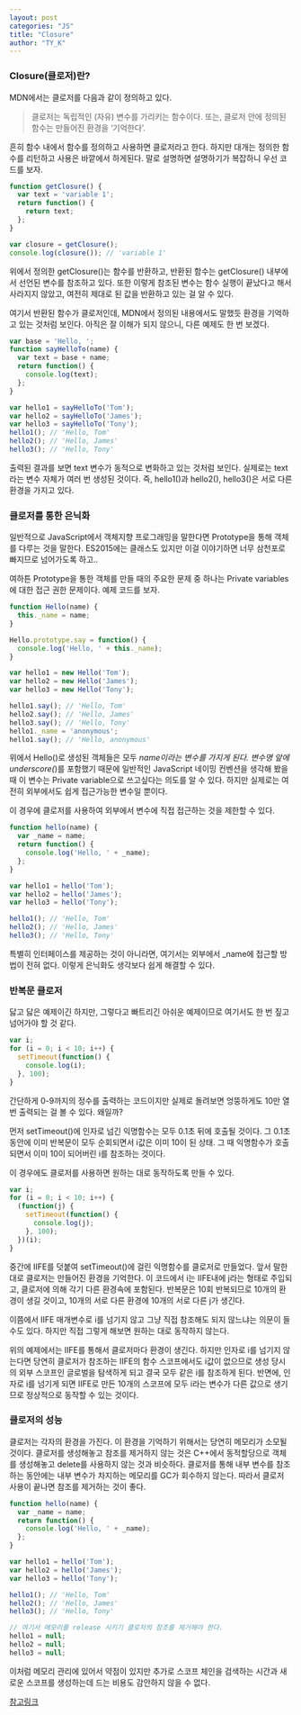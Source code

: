 ```yaml
---
layout: post
categories: "JS"
title: "Closure"
author: "TY_K"
---
```


### Closure(클로저)란?
MDN에서는 클로저를 다음과 같이 정의하고 있다.

> 클로저는 독립적인 (자유) 변수를 가리키는 함수이다. 또는, 클로저 안에 정의된 함수는 만들어진 환경을 ‘기억한다’.

흔히 함수 내에서 함수를 정의하고 사용하면 클로저라고 한다. 하지만 대개는 정의한 함수를 리턴하고 사용은 바깥에서 하게된다. 말로 설명하면 설명하기가 복잡하니 우선 코드를 보자.

```javascript
function getClosure() {
  var text = 'variable 1';
  return function() {
    return text;
  };
}

var closure = getClosure();
console.log(closure()); // 'variable 1'
```

위에서 정의한 getClosure()는 함수를 반환하고, 반환된 함수는 getClosure() 내부에서 선언된 변수를 참조하고 있다. 또한 이렇게 참조된 변수는 함수 실행이 끝났다고 해서 사라지지 않았고, 여전히 제대로 된 값을 반환하고 있는 걸 알 수 있다.

여기서 반환된 함수가 클로저인데, MDN에서 정의된 내용에서도 말했듯 환경을 기억하고 있는 것처럼 보인다. 아직은 잘 이해가 되지 않으니, 다른 예제도 한 번 보겠다.

```javascript
var base = 'Hello, ';
function sayHelloTo(name) {
  var text = base + name;
  return function() {
    console.log(text);
  };
}

var hello1 = sayHelloTo('Tom');
var hello2 = sayHelloTo('James');
var hello3 = sayHelloTo('Tony');
hello1(); // 'Hello, Tom'
hello2(); // 'Hello, James'
hello3(); // 'Hello, Tony'
```

출력된 결과를 보면 text 변수가 동적으로 변화하고 있는 것처럼 보인다. 실제로는 text라는 변수 자체가 여러 번 생성된 것이다. 즉, hello1()과 hello2(), hello3()은 서로 다른 환경을 가지고 있다.

### 클로저를 통한 은닉화

일반적으로 JavaScript에서 객체지향 프로그래밍을 말한다면 Prototype을 통해 객체를 다루는 것을 말한다. ES2015에는 클래스도 있지만 이걸 이야기하면 너무 삼천포로 빠지므로 넘어가도록 하고..

여하튼 Prototype을 통한 객체를 만들 때의 주요한 문제 중 하나는 Private variables에 대한 접근 권한 문제이다. 예제 코드를 보자.

```javascript
function Hello(name) {
  this._name = name;
}

Hello.prototype.say = function() {
  console.log('Hello, ' + this._name);
}

var hello1 = new Hello('Tom');
var hello2 = new Hello('James');
var hello3 = new Hello('Tony');

hello1.say(); // 'Hello, Tom'
hello2.say(); // 'Hello, James'
hello3.say(); // 'Hello, Tony'
hello1._name = 'anonymous';
hello1.say(); // 'Hello, anonymous'
```

위에서 Hello()로 생성된 객체들은 모두 _name이라는 변수를 가지게 된다. 변수명 앞에 underscore(_)를 포함했기 때문에 일반적인 JavaScript 네이밍 컨벤션을 생각해 봤을때 이 변수는 Private variable으로 쓰고싶다는 의도를 알 수 있다. 하지만 실제로는 여전히 외부에서도 쉽게 접근가능한 변수일 뿐이다.

이 경우에 클로저를 사용하여 외부에서 변수에 직접 접근하는 것을 제한할 수 있다.

```javascript
function hello(name) {
  var _name = name;
  return function() {
    console.log('Hello, ' + _name);
  };
}

var hello1 = hello('Tom');
var hello2 = hello('James');
var hello3 = hello('Tony');

hello1(); // 'Hello, Tom'
hello2(); // 'Hello, James'
hello3(); // 'Hello, Tony'
```

특별히 인터페이스를 제공하는 것이 아니라면, 여기서는 외부에서 _name에 접근할 방법이 전혀 없다. 이렇게 은닉화도 생각보다 쉽게 해결할 수 있다.

### 반복문 클로저

닳고 닳은 예제이긴 하지만, 그렇다고 빠트리긴 아쉬운 예제이므로 여기서도 한 번 짚고 넘어가야 할 것 같다.
```javascript
var i;
for (i = 0; i < 10; i++) {
  setTimeout(function() {
    console.log(i);
  }, 100);
}
```

간단하게 0-9까지의 정수를 출력하는 코드이지만 실제로 돌려보면 엉뚱하게도 10만 열 번 출력되는 걸 볼 수 있다. 왜일까?

먼저 setTimeout()에 인자로 넘긴 익명함수는 모두 0.1초 뒤에 호출될 것이다. 그 0.1초 동안에 이미 반복문이 모두 순회되면서 i값은 이미 10이 된 상태. 그 때 익명함수가 호출되면서 이미 10이 되어버린 i를 참조하는 것이다.

이 경우에도 클로저를 사용하면 원하는 대로 동작하도록 만들 수 있다.

```javascript
var i;
for (i = 0; i < 10; i++) {
  (function(j) {
    setTimeout(function() {
      console.log(j);
    }, 100);
  })(i);
}
```
중간에 IIFE를 덧붙여 setTimeout()에 걸린 익명함수를 클로저로 만들었다. 앞서 말한대로 클로저는 만들어진 환경을 기억한다. 이 코드에서 i는 IIFE내에 j라는 형태로 주입되고, 클로저에 의해 각기 다른 환경속에 포함된다. 반복문은 10회 반복되므로 10개의 환경이 생길 것이고, 10개의 서로 다른 환경에 10개의 서로 다른 j가 생긴다.

이쯤에서 IIFE 매개변수로 i를 넘기지 않고 그냥 직접 참조해도 되지 않느냐는 의문이 들 수도 있다. 하지만 직접 그렇게 해보면 원하는 대로 동작하지 않는다.

위의 예제에서는 IIFE를 통해서 클로저마다 환경이 생긴다. 하지만 인자로 i를 넘기지 않는다면 당연히 클로저가 참조하는 IIFE의 함수 스코프에서도 i값이 없으므로 생성 당시의 외부 스코프인 글로벌을 탐색하게 되고 결국 모두 같은 i를 참조하게 된다. 반면에, 인자로 i를 넘기게 되면 IIFE로 만든 10개의 스코프에 모두 i라는 변수가 다른 값으로 생기므로 정상적으로 동작할 수 있는 것이다.

### 클로저의 성능

클로저는 각자의 환경을 가진다. 이 환경을 기억하기 위해서는 당연히 메모리가 소모될 것이다. 클로저를 생성해놓고 참조를 제거하지 않는 것은 C++에서 동적할당으로 객체를 생성해놓고 delete를 사용하지 않는 것과 비슷하다. 클로저를 통해 내부 변수를 참조하는 동안에는 내부 변수가 차지하는 메모리를 GC가 회수하지 않는다. 따라서 클로저 사용이 끝나면 참조를 제거하는 것이 좋다.

```javascript
function hello(name) {
  var _name = name;
  return function() {
    console.log('Hello, ' + _name);
  };
}

var hello1 = hello('Tom');
var hello2 = hello('James');
var hello3 = hello('Tony');

hello1(); // 'Hello, Tom'
hello2(); // 'Hello, James'
hello3(); // 'Hello, Tony'

// 여기서 메모리를 release 시키기 클로저의 참조를 제거해야 한다.
hello1 = null;
hello2 = null;
hello3 = null;
```
이처럼 메모리 관리에 있어서 약점이 있지만 추가로 스코프 체인을 검색하는 시간과 새로운 스코프를 생성하는데 드는 비용도 감안하지 않을 수 없다.

[참고링크][closure]

[closure]: https://hyunseob.github.io/2016/08/30/javascript-closure/ "closure"
